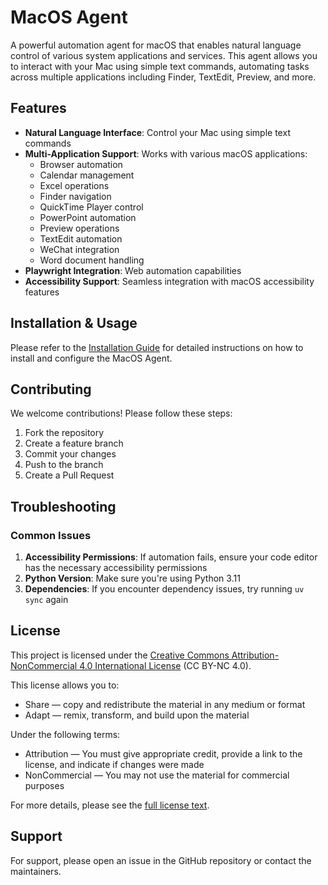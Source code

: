 # MacOS Agent

A powerful automation agent for macOS that enables natural language control of various system applications and services. This agent allows you to interact with your Mac using simple text commands, automating tasks across multiple applications including Finder, TextEdit, Preview, and more.

## Features

- **Natural Language Interface**: Control your Mac using simple text commands
- **Multi-Application Support**: Works with various macOS applications:
  - Browser automation
  - Calendar management
  - Excel operations
  - Finder navigation
  - QuickTime Player control
  - PowerPoint automation
  - Preview operations
  - TextEdit automation
  - WeChat integration
  - Word document handling
- **Playwright Integration**: Web automation capabilities
- **Accessibility Support**: Seamless integration with macOS accessibility features

## Installation & Usage

Please refer to the [Installation Guide](docs/index.md) for detailed instructions on how to install and configure the MacOS Agent.

## Contributing

We welcome contributions! Please follow these steps:

1. Fork the repository
2. Create a feature branch
3. Commit your changes
4. Push to the branch
5. Create a Pull Request

## Troubleshooting

### Common Issues

1. **Accessibility Permissions**: If automation fails, ensure your code editor has the necessary accessibility permissions
2. **Python Version**: Make sure you're using Python 3.11
3. **Dependencies**: If you encounter dependency issues, try running `uv sync` again

## License

This project is licensed under the [Creative Commons Attribution-NonCommercial 4.0 International License](https://creativecommons.org/licenses/by-nc/4.0/) (CC BY-NC 4.0).

This license allows you to:
- Share — copy and redistribute the material in any medium or format
- Adapt — remix, transform, and build upon the material

Under the following terms:
- Attribution — You must give appropriate credit, provide a link to the license, and indicate if changes were made
- NonCommercial — You may not use the material for commercial purposes

For more details, please see the [full license text](https://creativecommons.org/licenses/by-nc/4.0/legalcode).

## Support

For support, please open an issue in the GitHub repository or contact the maintainers.
